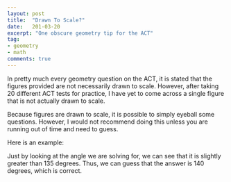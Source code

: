 ```yaml
---
layout: post
title:  "Drawn To Scale?"
date:   201-03-20
excerpt: "One obscure geometry tip for the ACT"
tag:
- geometry
- math
comments: true
---
```


In pretty much every geometry question on the ACT, it is stated that the figures provided are not necessarily drawn to scale. However, after taking 20 different ACT tests for practice, I have yet to come across a single figure that is not actually drawn to scale. 

Because figures are drawn to scale, it is possible to simply eyeball some questions. However, I would not recommend doing this unless you are running out of time and need to guess. 

Here is an example:
<figure>
    <a href="/assets/img/triangle_example.png"></a>
    <figcaption></figcaption>
</figure> 


Just by looking at the angle we are solving for, we can see that it is slightly greater than 135 degrees. Thus, we can guess that the answer is 140 degrees, which is correct.
